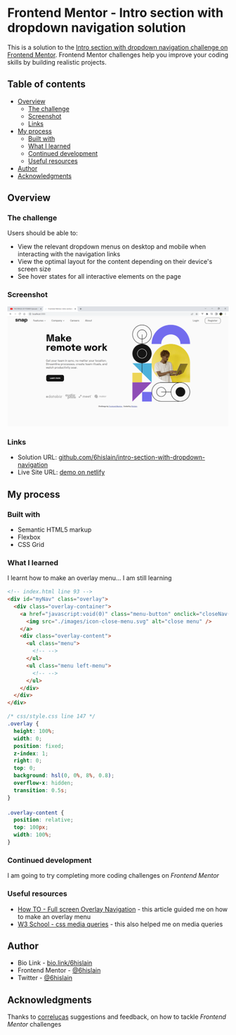 # Frontend Mentor - Intro section with dropdown navigation solution

This is a solution to the [Intro section with dropdown navigation challenge on Frontend Mentor](https://www.frontendmentor.io/challenges/intro-section-with-dropdown-navigation-ryaPetHE5). Frontend Mentor challenges help you improve your coding skills by building realistic projects.

## Table of contents

- [Overview](#overview)
  - [The challenge](#the-challenge)
  - [Screenshot](#screenshot)
  - [Links](#links)
- [My process](#my-process)
  - [Built with](#built-with)
  - [What I learned](#what-i-learned)
  - [Continued development](#continued-development)
  - [Useful resources](#useful-resources)
- [Author](#author)
- [Acknowledgments](#acknowledgments)

## Overview

### The challenge

Users should be able to:

- View the relevant dropdown menus on desktop and mobile when interacting with the navigation links
- View the optimal layout for the content depending on their device's screen size
- See hover states for all interactive elements on the page

### Screenshot

![Screenshot](./screenshot.png)

### Links

- Solution URL: [github.com/6hislain/intro-section-with-dropdown-navigation](https://github.com/6hislain/intro-section-with-dropdown-navigation)
- Live Site URL: [demo on netlify](https://symphonious-liger-8ff080.netlify.app/)

## My process

### Built with

- Semantic HTML5 markup
- Flexbox
- CSS Grid

### What I learned

I learnt how to make an overlay menu... I am still learning

```html
<!-- index.html line 93 -->
<div id="myNav" class="overlay">
  <div class="overlay-container">
    <a href="javascript:void(0)" class="menu-button" onclick="closeNav()">
      <img src="./images/icon-close-menu.svg" alt="close menu" />
    </a>
    <div class="overlay-content">
      <ul class="menu">
        <!-- -->
      </ul>
      <ul class="menu left-menu">
        <!-- -->
      </ul>
    </div>
  </div>
</div>
```

```css
/* css/style.css line 147 */
.overlay {
  height: 100%;
  width: 0;
  position: fixed;
  z-index: 1;
  right: 0;
  top: 0;
  background: hsl(0, 0%, 8%, 0.8);
  overflow-x: hidden;
  transition: 0.5s;
}

.overlay-content {
  position: relative;
  top: 100px;
  width: 100%;
}
```

### Continued development

I am going to try completing more coding challenges on _Frontend Mentor_

### Useful resources

- [How TO - Full screen Overlay Navigation](https://www.w3schools.com/howto/howto_js_fullscreen_overlay.asp) - this article guided me on how to make an overlay menu
- [W3 School - css media queries](https://www.w3schools.com/css/css3_mediaqueries.asp) - this also helped me on media queries

## Author

- Bio Link - [bio.link/6hislain](https://www.bio.link/6hislain)
- Frontend Mentor - [@6hislain](https://www.frontendmentor.io/profile/6hislain)
- Twitter - [@6hislain](https://www.twitter.com/6hislain)

## Acknowledgments

Thanks to [correlucas](https://twitter.com/brandaodelucas) suggestions and feedback, on how to tackle _Frontend Mentor_ challenges
